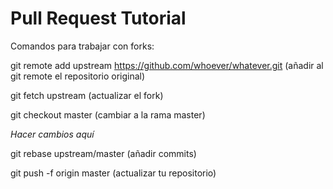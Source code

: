 # Pull Request Tutorial

Comandos para trabajar con forks:


git remote add upstream https://github.com/whoever/whatever.git  (añadir al git remote el repositorio original)

git fetch upstream (actualizar el fork)

git checkout master (cambiar a la rama master)

*Hacer cambios aquí*

git rebase upstream/master (añadir commits)

git push -f origin master  (actualizar tu repositorio)
